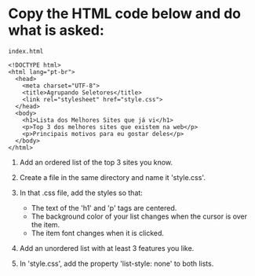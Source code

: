 # Copy the HTML code below and do what is asked:

`index.html`
```
<!DOCTYPE html>
<html lang="pt-br">
  <head>
    <meta charset="UTF-8">
    <title>Agrupando Seletores</title>
    <link rel="stylesheet" href="style.css">
  </head>
  <body>
    <h1>Lista dos Melhores Sites que já vi</h1>
    <p>Top 3 dos melhores sites que existem na web</p>
    <p>Principais motivos para eu gostar deles</p>
  </body>
</html>
```
1. Add an ordered list of the top 3 sites you know.

2. Create a file in the same directory and name it 'style.css'.

3. In that .css file, add the styles so that:
    - The text of the 'h1' and 'p' tags are centered.
    - The background color of your list changes when the cursor is over the item.
    - The item font changes when it is clicked.

4. Add an unordered list with at least 3 features you like.

5. In 'style.css', add the property 'list-style: none' to both lists.